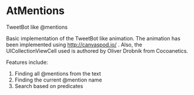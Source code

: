 AtMentions
==========

TweetBot like @mentions

Basic implementation of the TweetBot like animation. The animation has been implemented using http://canvaspod.io/ . Also, the UICollectionViewCell used is authored by Oliver Drobnik from Cocoanetics.

Features include:

1. Finding all @mentions from the text
2. Finding the current @mention name
3. Search based on predicates
